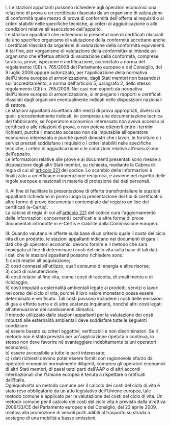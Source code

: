 I. Le stazioni appaltanti possono richiedere agli operatori economici una relazione di prova o un certificato rilasciato da un organismo di valutazione di conformità quale mezzo di prova di conformità dell'offerta ai requisiti o ai criteri stabiliti nelle specifiche tecniche, ai criteri di aggiudicazione o alle condizioni relative all'esecuzione dell'appalto.<br>Le stazioni appaltanti che richiedono la presentazione di certificati rilasciati da uno specifico organismo di valutazione della conformità accettano anche i certificati rilasciati da organismi di valutazione della conformità equivalenti. A tal fine, per «organismo di valutazione della conformità» si intende un organismo che effettua attività di valutazione della conformità, comprese taratura, prove, ispezione e certificazione, accreditato a norma del regolamento (CE) n. 765/2008 del Parlamento europeo e del Consiglio, del 9 luglio 2008 oppure autorizzato, per l'applicazione della normativa dell'Unione europea di armonizzazione, dagli Stati membri non basandosi sull'accreditamento, a norma dell'articolo 5, paragrafo 2, dello stesso regolamento (CE) n. 765/2008. Nei casi non coperti da normativa dell'Unione europea di armonizzazione, si impiegano i rapporti e certificati rilasciati dagli organismi eventualmente indicati nelle disposizioni nazionali di settore.<br>Le stazioni appaltanti accettano altri mezzi di prova appropriati, diversi da quelli precedentemente indicati, ivi compresa una documentazione tecnica del fabbricante, se l'operatore economico interessato non aveva accesso ai certificati o alle relazioni di prova, o non poteva ottenerli entro i termini richiesti, purché il mancato accesso non sia imputabile all'operatore economico interessato e purché questi dimostri che i lavori, le forniture o i servizi prestati soddisfano i requisiti o i criteri stabiliti nelle specifiche tecniche, i criteri di aggiudicazione o le condizioni relative all'esecuzione dell'appalto.<br>Le informazioni relative alle prove e ai documenti presentati sono messe a disposizione degli altri Stati membri, su richiesta, mediante la Cabina di regia di cui all'[articolo 221](/articolo-221/2) del codice. Lo scambio delle informazioni è finalizzato a un'efficace cooperazione reciproca, e avviene nel rispetto delle regole europee e nazionali in materia di protezione dei dati personali.

II. Al fine di facilitare la presentazione di offerte transfrontaliere le stazioni appaltanti richiedono in primo luogo la presentazione dei tipi di certificati o altre forme di prove documentali contemplate dal registro on line dei certificati (e-Certis).<br>La cabina di regia di cui all'[articolo 221](/articolo-221/2) del codice cura l'aggiornamento delle informazioni concernenti i certificati e le altre forme di prove documentali introdotte in e-Certis e stabilite dalla Commissione europea.

III. Quando valutano le offerte sulla base di un criterio quale il costo del ciclo vita di un prodotto, le stazioni appaltanti indicano nei documenti di gara i dati che gli operatori economici devono fornire e il metodo che sarà impiegato al fine di determinare i costi del ciclo vita sulla base di tali dati.<br>I dati che le stazioni appaltanti possono richiedere sono:<br>1) costi relativi all'acquisizione;<br>2) costi connessi all'utilizzo, quali consumo di energia e altre risorse;<br>3) costi di manutenzione;<br>4) costi relativi al fine vita, come i costi di raccolta, di smaltimento e di riciclaggio;<br>5) costi imputati a esternalità ambientali legate ai prodotti, servizi o lavori nel corso del ciclo di vita, purché il loro valore monetario possa essere determinato e verificato. Tali costi possono includere i costi delle emissioni di gas a effetto serra e di altre sostanze inquinanti, nonché altri costi legati all'attenuazione dei cambiamenti climatici.<br>Il metodo utilizzato dalle stazioni appaltanti per la valutazione dei costi imputati alle esternalità ambientali deve soddisfare tutte le seguenti condizioni:<br>a) essere basato su criteri oggettivi, verificabili e non discriminatori. Se il metodo non è stato previsto per un'applicazione ripetuta o continua, lo stesso non deve favorire né svantaggiare indebitamente taluni operatori economici;<br>b) essere accessibile a tutte le parti interessate;<br>c) i dati richiesti devono poter essere forniti con ragionevole sforzo da operatori economici normalmente diligenti, compresi gli operatori economici di altri Stati membri, di paesi terzi parti dell'AAP o di altri accordi internazionali che l'Unione europea è tenuta a rispettare o ratificati dall'Italia.<br>Ogniqualvolta un metodo comune per il calcolo dei costi del ciclo di vita è stato reso obbligatorio da un atto legislativo dell'Unione europea, tale metodo comune è applicato per la valutazione dei costi del ciclo di vita. Un metodo comune per il calcolo dei costi del ciclo vita è previsto dalla direttiva 2009/33/CE del Parlamento europeo e del Consiglio, del 23 aprile 2009, relativa alla promozione di veicoli puliti adibiti al trasporto su strada a sostegno di una mobilità a basse emissioni.